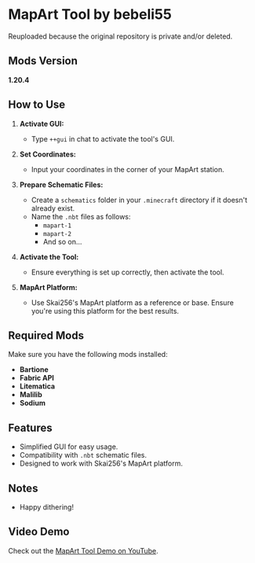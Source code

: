 # MapArt Tool by bebeli55

Reuploaded because the original repository is private and/or deleted.

## Mods Version
**1.20.4**

## How to Use

1. **Activate GUI:**
   - Type `++gui` in chat to activate the tool's GUI.

2. **Set Coordinates:**
   - Input your coordinates in the corner of your MapArt station.

3. **Prepare Schematic Files:**
   - Create a `schematics` folder in your `.minecraft` directory if it doesn't already exist.
   - Name the `.nbt` files as follows:
     - `mapart-1`
     - `mapart-2`
     - And so on...

4. **Activate the Tool:**
   - Ensure everything is set up correctly, then activate the tool.

5. **MapArt Platform:**
   - Use Skai256's MapArt platform as a reference or base. Ensure you're using this platform for the best results.

## Required Mods
Make sure you have the following mods installed:
- **Bartione**
- **Fabric API**
- **Litematica**
- **Malilib**
- **Sodium**

## Features
- Simplified GUI for easy usage.
- Compatibility with `.nbt` schematic files.
- Designed to work with Skai256's MapArt platform.

## Notes
- Happy dithering!

## Video Demo
Check out the [MapArt Tool Demo on YouTube](https://www.youtube.com/watch?v=WIwxatXd0eY).
